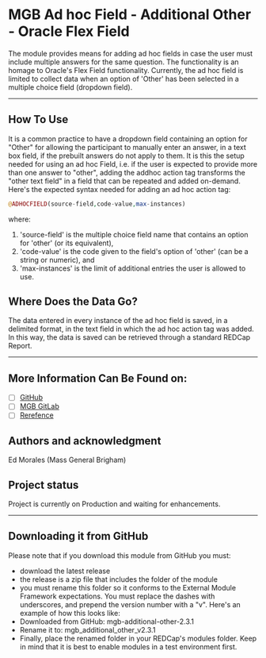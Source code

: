  # MGB Ad hoc Field - Additional Other - Oracle Flex Field

 The module provides means for adding ad hoc fields in case the user must include multiple answers for the same question. The functionality is an homage to Oracle's Flex Field functionality. Currently, the ad hoc field is limited to collect data when an option of 'Other' has been selected in a multiple choice field (dropdown field).

***

## How To Use

It is a common practice to have a dropdown field containing an option for "Other" for allowing the participant to manually enter an answer, in a text box field, if the prebuilt answers do not apply to them. 
It is this the setup needed for using an ad hoc Field, i.e. if the user is expected to provide more than one answer to "other",  adding the addhoc action tag transforms the "other text field" in a field that can be repeated and added on-demand.
Here's the expected syntax needed for adding an ad hoc action tag:

```php
@ADHOCFIELD(source-field,code-value,max-instances)
```
where:
 1. 'source-field' is the multiple choice field name that contains an option for 'other' (or its equivalent), 
 1. 'code-value' is the code given to the field's option of 'other' (can be a string or numeric), and 
 1. 'max-instances' is the limit of additional entries the user is allowed to use.

## Where Does the Data Go?

The data entered in every instance of the ad hoc field is saved, in a delimited format, in the text field in which the ad hoc action tag was added.
In this way, the data is saved can be retrieved through a standard REDCap Report.

***

## More Information Can Be Found on:

- [ ] [GitHub](https://github.com/PHSERIS/mgb-additional-other) 
- [ ] [MGB GitLab](https://gitlab-scm.partners.org/redcap_edc/mgb-flex-field)
- [ ] [Rerefence](https://docs.oracle.com/cd/A60725_05/html/comnls/us/fnd/10gch5.htm)

## Authors and acknowledgment
Ed Morales (Mass General Brigham)

## Project status
Project is currently on Production and waiting for enhancements.

***

## Downloading it from GitHub
Please note that if you download this module from GitHub you must:
- download the latest release
- the release is a zip file that includes the folder of the module
- you must rename this folder so it conforms to the External Module Framework expectations. You must replace the dashes with underscores, and prepend the version number with a "v". Here's an example of how this looks like:
- Downloaded from GitHub: mgb-additional-other-2.3.1
- Rename it to: mgb_additional_other_v2.3.1
- Finally, place the renamed folder in your REDCap's modules folder. Keep in mind that it is best to enable modules in a test environment first.